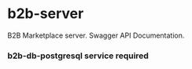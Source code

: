 # b2b-server

B2B Marketplace server.
Swagger API Documentation.

### b2b-db-postgresql service required 
